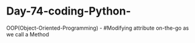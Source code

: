 # Day-74-coding-Python-
OOP(Object-Oriented-Programming) - #Modifying attribute on-the-go as we call a Method
